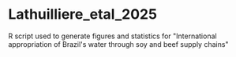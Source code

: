 # Lathuilliere_etal_2025
R script used to generate figures and statistics for "International appropriation of Brazil's water through soy and beef supply chains"
